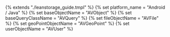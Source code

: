 {% extends "./leanstorage_guide.tmpl" %}
{% set platform_name = "Android / Java" %}
{% set baseObjectName = "AVObject" %}
{% set baseQueryClassName = "AVQuery" %}
{% set fileObjectName = "AVFile" %}
{% set geoPointObjectName = "AVGeoPoint" %}
{% set userObjectName = "AVUser" %}
